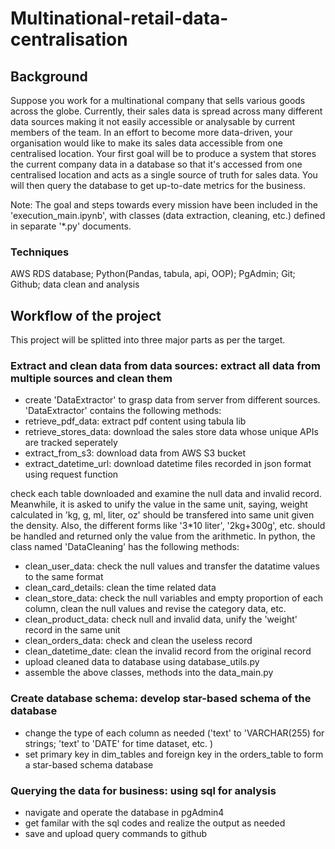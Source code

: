 # Multinational-retail-data-centralisation

## Background
Suppose you work for a multinational company that sells various goods across the globe. Currently, their sales data is spread across many different data sources making it not easily accessible or analysable by current members of the team. In an effort to become more data-driven, your organisation would like to make its sales data accessible from one centralised location. Your first goal will be to produce a system that stores the current company data in a database so that it's accessed from one centralised location and acts as a single source of truth for sales data. You will then query the database to get up-to-date metrics for the business.

Note: The goal and steps towards every mission have been included in the 'execution_main.ipynb', with classes (data extraction, cleaning, etc.) defined in separate '*.py' documents.

###  Techniques
AWS RDS database; Python(Pandas, tabula, api, OOP); PgAdmin; Git; Github; data clean and analysis

## Workflow of the project
This project will be splitted into three major parts as per the target. 

### Extract and clean data from data sources: extract all data from multiple sources and clean them
- create 'DataExtractor' to grasp data from server from different sources. 'DataExtractor' contains the following methods:
- retrieve_pdf_data: extract pdf content using tabula lib
- retrieve_stores_data: download the sales store data whose unique APIs are tracked seperately
- extract_from_s3: download data from AWS S3 bucket
- extract_datetime_url: download datetime files recorded in json format using request function
    
check each table downloaded and examine the null data and invalid record. Meanwhile, it is asked to unify the value in the same unit, saying, weight calculated in 'kg, g, ml, liter, oz' should be transfered into same unit given the density. Also, the different forms like '3*10 liter', '2kg+300g', etc. should be handled and returned only the value from the arithmetic. In python, the class named 'DataCleaning' has the following methods:
- clean_user_data: check the null values and transfer the datatime values to the same format
- clean_card_details: clean the time related data 
- clean_store_data: check the null variables and empty proportion of each column, clean the null values and revise the category data, etc.
- clean_product_data: check null and invalid data, unify the 'weight' record in the same unit 
- clean_orders_data: check and clean the useless record
- clean_datetime_date: clean the invalid record from the original record
- upload cleaned data to database using database_utils.py
- assemble the above classes, methods into the data_main.py

### Create database schema: develop star-based schema of the database
- change the type of each column as needed ('text' to 'VARCHAR(255) for strings; 'text' to 'DATE' for time dataset, etc. )
- set primary key in dim_tables and foreign key in the orders_table to form a star-based schema database

### Querying the data for business: using sql for analysis
- navigate and operate the database in pgAdmin4
- get familar with the sql codes and realize the output as needed
- save and upload query commands to github
